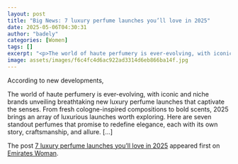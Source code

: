 ```yaml
---
layout: post
title: "Big News: 7 luxury perfume launches you’ll love in 2025"
date: 2025-05-06T04:30:31
author: "badely"
categories: [Women]
tags: []
excerpt: "<p>The world of haute perfumery is ever-evolving, with iconic and niche brands unveiling breathtaking new luxury perfume launches that captivate the s"
image: assets/images/f6c4fc4d6ac922ad3314d6eb866ba14f.jpg
---
```


According to new developments, <p>The world of haute perfumery is ever-evolving, with iconic and niche brands unveiling breathtaking new luxury perfume launches that captivate the senses. From fresh cologne-inspired compositions to bold scents, 2025 brings an array of luxurious launches worth exploring. Here are seven standout perfumes that promise to redefine elegance, each with its own story, craftsmanship, and allure. [&#8230;]</p>
<p>The post <a href="https://emirateswoman.com/7-luxury-perfume-launches-2025/" rel="nofollow">7 luxury perfume launches you&#8217;ll love in 2025</a> appeared first on <a href="https://emirateswoman.com" rel="nofollow">Emirates Woman</a>.</p>


